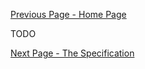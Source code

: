 [Previous Page - Home Page](index.html)

TODO

[Next Page - The Specification](the_specification.html)